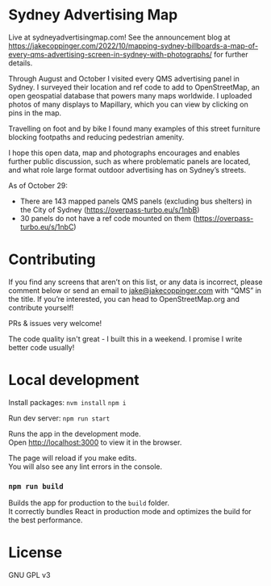 Sydney Advertising Map
======================

Live at sydneyadvertisingmap.com! See the announcement blog at https://jakecoppinger.com/2022/10/mapping-sydney-billboards-a-map-of-every-qms-advertising-screen-in-sydney-with-photographs/ for further details.

Through August and October I visited every QMS advertising panel in Sydney. I surveyed their
location and ref code to add to OpenStreetMap, an open geospatial database that powers many maps
worldwide. I uploaded photos of many displays to Mapillary, which you can view by clicking on pins
in the map.

Travelling on foot and by bike I found many examples of this street furniture blocking footpaths
and reducing pedestrian amenity.

I hope this open data, map and photographs encourages and enables further public discussion, such
as where problematic panels are located, and what role large format outdoor advertising has on Sydney’s streets.

As of October 29:

- There are 143 mapped panels QMS panels (excluding bus shelters) in the City of
  Sydney (https://overpass-turbo.eu/s/1nbB)
- 30 panels do not have a ref code mounted on them (https://overpass-turbo.eu/s/1nbC)

# Contributing
If you find any screens that aren’t on this list, or any data is incorrect, please comment below or send an email to jake@jakecoppinger.com with “QMS” in the title. If you’re interested, you can head to OpenStreetMap.org and contribute yourself!

PRs & issues very welcome!

The code quality isn't great - I built this in a weekend. I promise I write better code usually!

# Local development

Install packages:
`nvm install`
`npm i`

Run dev server:
`npm run start`

Runs the app in the development mode.<br />
Open [http://localhost:3000](http://localhost:3000) to view it in the browser.

The page will reload if you make edits.<br />
You will also see any lint errors in the console.

### `npm run build`

Builds the app for production to the `build` folder.<br />
It correctly bundles React in production mode and optimizes the build for the best performance.

# License
GNU GPL v3